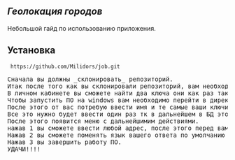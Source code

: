 ***Геолокация городов***
-------------------------
Небольшой гайд по использованию приложения.
## Установка
<pre class="notranslate">
<code> https://github.com/Milidors/job.git</code>
<pre>
Сначала вы должны _склонировать_ репозиторий.
Итак после того как вы склонировали репозиторий, вам необходимо зарегистрироваться на сайте(https://dadata.ru/).
В личном кабинете вы сможете найти два ключа они как раз таки нам и пригодятся.
Чтобы запустить ПО на windows вам необходимо перейти в директорию src и написать python3 main.py.
После этого от вас потребую ввести имя и те самые ваши ключи.
Все это нужно будет ввести один раз тк в дальнейшем в БД это все будет хранится. 
После этого появится меню с дальнейшимим действиями. 
нажав 1 вы сможете ввести любой адрес, после этого перед вами появятся ваши точные координаты. 
Нажав 2 вы сможете поменять язык вашего ответа по умолчанию стоит русский, а так же при необходимости можете поменять значения ваших ключей. 
Нажав 3 вы завершить работу ПО.
УДАЧИ!!!!

